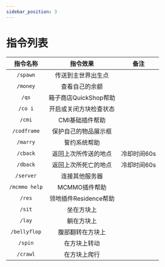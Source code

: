 ```yaml
---
sidebar_position: 3
---
```


# 指令列表

|  指令名称   |               指令效果               |                            备注                            |
| :---------: | :----------------------------------: | :--------------------------------------------------------: |
|  `/spawn`   |     传送到主世界出生点     |                                            |
|  `/money`   |     查看自己的余额     |                                            |
|  `/qs`   |     箱子商店QuickShop帮助     |                                            |
|  `/co i`   |     开启或关闭方块检查状态    |                                            |
|  `/cmi`   |     CMI基础插件帮助    |                                            |
|  `/codframe`   |     保护自己的物品展示框   |                                           |
|  `/marry`   |     誓约系统帮助   |                                            |
|  `/cback`   |     返回上次所传送的地点    |                   冷却时间60s                         |
|  `/dback`   |     返回上次所死亡的地点    |                      冷却时间60s                      |
|  `/server`   |     连接其他服务器    |                                            |
|  `/mcmmo help`   |     MCMMO插件帮助    |                                            |
|  `/res`   |     领地插件Residence帮助    |                                            |
|  `/sit`   |     坐在方块上    |                                            |
|  `/lay`   |     躺在方块上    |                                            |
|  `/bellyflop`   |     腹部翻转在方块上    |                                            |
|  `/spin`   |     在方块上转动    |                                            |
|  `/crawl`   |     在方块上爬行    |                                            |

